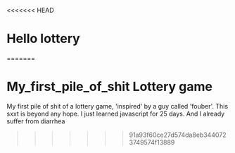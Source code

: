 <<<<<<< HEAD
# Hello lottery
=======
# My_first_pile_of_shit Lottery game
 My first pile of shit of a lottery game, 'inspired' by a guy called 'fouber'. This sxxt is beyond any hope. I just learned javascript for 25 days. And I already suffer from diarrhea
>>>>>>> 91a93f60ce27d574da8eb3440723749574f13889

